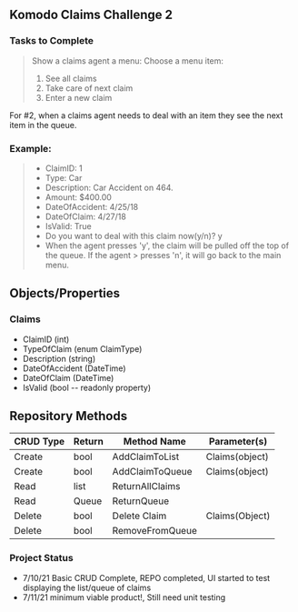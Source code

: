 ## Komodo Claims Challenge 2

### Tasks to Complete
> Show a claims agent a menu:
> Choose a menu item:
> 1. See all claims
> 2. Take care of next claim
> 3. Enter a new claim

For #2, when a claims agent needs to deal with an item they see the next item in the queue.

### Example:
> - ClaimID: 1
> - Type: Car
> - Description: Car Accident on 464.
> - Amount: $400.00
> - DateOfAccident: 4/25/18
> - DateOfClaim: 4/27/18
> - IsValid: True
> - Do you want to deal with this claim now(y/n)? y
> -  When the agent presses 'y', the claim will be pulled off the top of the queue. If the agent >  presses 'n', it will go back to the main menu.
 >

## Objects/Properties
### Claims
- ClaimID (int)
- TypeOfClaim (enum ClaimType)
- Description (string)
- DateOfAccident (DateTime)
- DateOfClaim (DateTime)
- IsValid (bool -- readonly property)

## Repository Methods
| CRUD Type | Return | Method Name     | Parameter(s)   |
|-----------|--------|-----------------|----------------|
| Create    | bool   | AddClaimToList  | Claims(object) |
| Create    | bool   | AddClaimToQueue | Claims(object) |
| Read      | list   | ReturnAllClaims |                |
| Read      | Queue  | ReturnQueue     |                |
| Delete    | bool   | Delete Claim    | Claims(Object) |
| Delete    | bool   | RemoveFromQueue |                |


### Project Status

- 7/10/21 Basic CRUD Complete, REPO completed, UI started to test displaying the list/queue of claims
- 7/11/21 minimum viable product!, Still need unit testing


